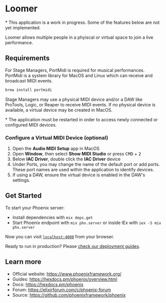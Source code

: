 # Loomer

\* This application is a work in progress. Some of the features below are not yet implemented.

Loomer allows multiple people in a phyiscal or virtual space to join a live performance.

## Requirements

For Stage Managers, PortMidi is required for musical performances. PortMidi is a system library for MacOS and Linux which can receive and broadcast MIDI events.

```bash
brew install portmidi
```

Stage Managers may use a physical MIDI device and/or a DAW like ProTools, Logic, or Reaper to receive MIDI events. If no physical device is available, a virtual device may be created in MacOS.

\* The application must be restarted in order to access newly connected or configured MIDI devices.

### Configure a Virtual MIDI Device (optional)

1. Open the **Audio MIDI Setup** app in MacOS
1. Open **Window**, then select **Show MIDI Studio** or press <kbd>CMD</kbd> + <kbd>2</kbd>
1. Below **IAC Driver**, double click the **IAC Driver** device
1. Under Ports, you may change the name of the default port or add ports. These port names are used within the application to identify devices.
1. If using a DAW, ensure the virtual device is enabled in the DAW's settings.

## Get Started

To start your Phoenix server:

- Install dependencies with `mix deps.get`
- Start Phoenix endpoint with `mix phx.server` or inside IEx with `iex -S mix phx.server`

Now you can visit [`localhost:4000`](http://localhost:4000) from your browser.

Ready to run in production? Please [check our deployment guides](https://hexdocs.pm/phoenix/deployment.html).

## Learn more

- Official website: https://www.phoenixframework.org/
- Guides: https://hexdocs.pm/phoenix/overview.html
- Docs: https://hexdocs.pm/phoenix
- Forum: https://elixirforum.com/c/phoenix-forum
- Source: https://github.com/phoenixframework/phoenix
